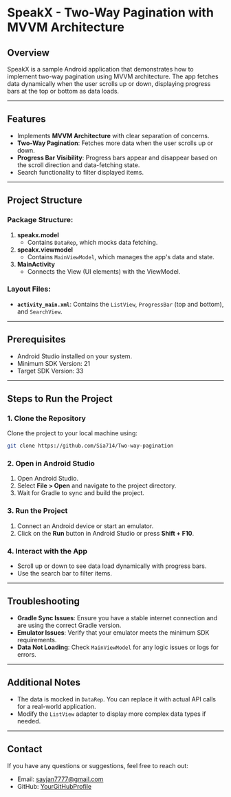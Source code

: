 # SpeakX - Two-Way Pagination with MVVM Architecture

## Overview
SpeakX is a sample Android application that demonstrates how to implement two-way pagination using MVVM architecture. The app fetches data dynamically when the user scrolls up or down, displaying progress bars at the top or bottom as data loads.

---

## Features
- Implements **MVVM Architecture** with clear separation of concerns.
- **Two-Way Pagination**: Fetches more data when the user scrolls up or down.
- **Progress Bar Visibility**: Progress bars appear and disappear based on the scroll direction and data-fetching state.
- Search functionality to filter displayed items.

---

## Project Structure
### Package Structure:
1. **speakx.model**
   - Contains `DataRep`, which mocks data fetching.
2. **speakx.viewmodel**
   - Contains `MainViewModel`, which manages the app's data and state.
3. **MainActivity**
   - Connects the View (UI elements) with the ViewModel.

### Layout Files:
- **`activity_main.xml`**: Contains the `ListView`, `ProgressBar` (top and bottom), and `SearchView`.

---

## Prerequisites
- Android Studio installed on your system.
- Minimum SDK Version: 21
- Target SDK Version: 33

---

## Steps to Run the Project

### 1. Clone the Repository
Clone the project to your local machine using:
```bash
git clone https://github.com/Sia714/Two-way-pagination
```

### 2. Open in Android Studio
1. Open Android Studio.
2. Select **File > Open** and navigate to the project directory.
3. Wait for Gradle to sync and build the project.

### 3. Run the Project
1. Connect an Android device or start an emulator.
2. Click on the **Run** button in Android Studio or press **Shift + F10**.

### 4. Interact with the App
- Scroll up or down to see data load dynamically with progress bars.
- Use the search bar to filter items.

---

## Troubleshooting
- **Gradle Sync Issues**: Ensure you have a stable internet connection and are using the correct Gradle version.
- **Emulator Issues**: Verify that your emulator meets the minimum SDK requirements.
- **Data Not Loading**: Check `MainViewModel` for any logic issues or logs for errors.

---

## Additional Notes
- The data is mocked in `DataRep`. You can replace it with actual API calls for a real-world application.
- Modify the `ListView` adapter to display more complex data types if needed.

---

## Contact
If you have any questions or suggestions, feel free to reach out:
- Email: sayjan7777@gmail.com
- GitHub: [YourGitHubProfile](https://github.com/Sia714/Two-way-pagination)

